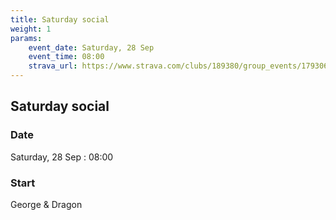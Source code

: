 ```yaml
---
title: Saturday social
weight: 1
params:
    event_date: Saturday, 28 Sep
    event_time: 08:00
    strava_url: https://www.strava.com/clubs/189380/group_events/1793067
---
```


## Saturday social 



### Date

Saturday, 28 Sep : 08:00

### Start

George &amp; Dragon



